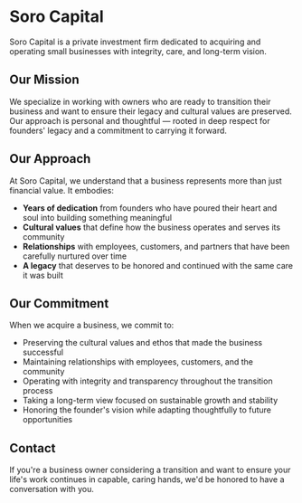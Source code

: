 # Soro Capital

Soro Capital is a private investment firm dedicated to acquiring and operating small businesses with integrity, care, and long-term vision.

## Our Mission

We specialize in working with owners who are ready to transition their business and want to ensure their legacy and cultural values are preserved. Our approach is personal and thoughtful — rooted in deep respect for founders' legacy and a commitment to carrying it forward.

## Our Approach

At Soro Capital, we understand that a business represents more than just financial value. It embodies:

- **Years of dedication** from founders who have poured their heart and soul into building something meaningful
- **Cultural values** that define how the business operates and serves its community
- **Relationships** with employees, customers, and partners that have been carefully nurtured over time
- **A legacy** that deserves to be honored and continued with the same care it was built

## Our Commitment

When we acquire a business, we commit to:

- Preserving the cultural values and ethos that made the business successful
- Maintaining relationships with employees, customers, and the community
- Operating with integrity and transparency throughout the transition process
- Taking a long-term view focused on sustainable growth and stability
- Honoring the founder's vision while adapting thoughtfully to future opportunities

## Contact

If you're a business owner considering a transition and want to ensure your life's work continues in capable, caring hands, we'd be honored to have a conversation with you.